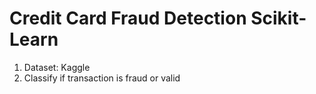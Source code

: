 # Credit Card Fraud Detection Scikit-Learn
1. Dataset: Kaggle
2. Classify if transaction is fraud or valid
